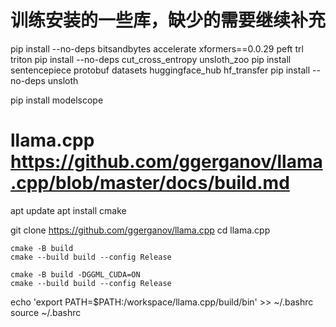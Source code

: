 # 训练安装的一些库，缺少的需要继续补充

pip install --no-deps bitsandbytes accelerate xformers==0.0.29 peft trl triton
pip install --no-deps cut_cross_entropy unsloth_zoo
pip install sentencepiece protobuf datasets huggingface_hub hf_transfer
pip install --no-deps unsloth

pip install modelscope

# llama.cpp https://github.com/ggerganov/llama.cpp/blob/master/docs/build.md
apt update
apt install cmake

git clone https://github.com/ggerganov/llama.cpp
cd llama.cpp

```CPU
cmake -B build
cmake --build build --config Release
```

```CUDA
cmake -B build -DGGML_CUDA=ON
cmake --build build --config Release
```

echo 'export PATH=$PATH:/workspace/llama.cpp/build/bin' >> ~/.bashrc
source ~/.bashrc
